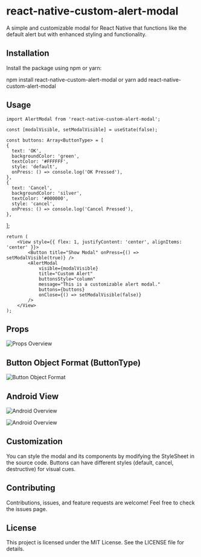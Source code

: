 # react-native-custom-alert-modal

A simple and customizable modal for React Native that functions like the default alert but with enhanced styling and functionality.

## Installation

Install the package using npm or yarn:

npm install react-native-custom-alert-modal
or
yarn add react-native-custom-alert-modal

## Usage

    import AlertModal from 'react-native-custom-alert-modal';

    const [modalVisible, setModalVisible] = useState(false);

    const buttons: Array<ButtonType> = [
    {
      text: 'OK',
      backgroundColor: 'green',
      textColor: '#FFFFFF',
      style: 'default',
      onPress: () => console.log('OK Pressed'),
    },
    {
      text: 'Cancel',
      backgroundColor: 'silver',
      textColor: '#000000',
      style: 'cancel',
      onPress: () => console.log('Cancel Pressed'),
    },

  ];

    return (
        <View style={{ flex: 1, justifyContent: 'center', alignItems: 'center' }}>
            <Button title="Show Modal" onPress={() => setModalVisible(true)} />
            <AlertModal
                visible={modalVisible}
                title="Custom Alert"
                buttonsStyle="column"
                message="This is a customizable alert modal."
                buttons={buttons}
                onClose={() => setModalVisible(false)}
            />
        </View>
    );



## Props
![Props Overview](./assets/props.png)

## Button Object Format (ButtonType)
![Button Object Format](./assets/button.png)

## Android View
![Android Overview](./assets/android.png)

![Android Overview](./assets/columnButtons.png)

## Customization
You can style the modal and its components by modifying the StyleSheet in the source code.
Buttons can have different styles (default, cancel, destructive) for visual cues.

## Contributing
Contributions, issues, and feature requests are welcome!
Feel free to check the issues page.

## License
This project is licensed under the MIT License. See the LICENSE file for details.